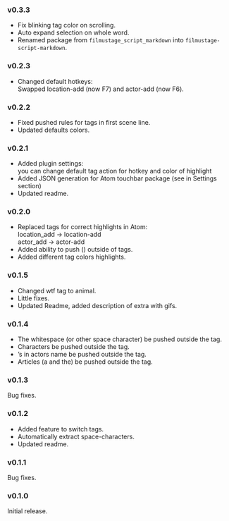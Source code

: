 ### v0.3.3
- Fix blinking tag color on scrolling.  
- Auto expand selection on whole word.  
- Renamed package from `filmustage_script_markdown` into `filmustage-script-markdown`.

### v0.2.3
- Changed default hotkeys:  
Swapped location-add (now F7) and actor-add (now F6).

### v0.2.2
- Fixed pushed rules for tags in first scene line.  
- Updated defaults colors.

### v0.2.1
- Added plugin settings:  
you can change default tag action for hotkey and color of highlight
- Added JSON generation for Atom touchbar package (see in Settings section)
- Updated readme.

### v0.2.0
- Replaced tags for correct highlights in Atom:   
location_add -> location-add  
actor_add -> actor-add
- Added ability to push () outside of tags.
- Added different tag colors highlights.

### v0.1.5
- Changed wtf tag to animal.  
- Little fixes.
- Updated Readme, added description of extra with gifs.

### v0.1.4
- The whitespace (or other space character) be pushed outside the tag.  
- Characters be pushed outside the tag.
- ’s in actors name be pushed outside the tag.  
- Articles (a and the) be pushed outside the tag.

### v0.1.3
Bug fixes.  

### v0.1.2
- Added feature to switch tags.
- Automatically extract space-characters. 
- Updated readme.

### v0.1.1
Bug fixes.

### v0.1.0
Initial release.
